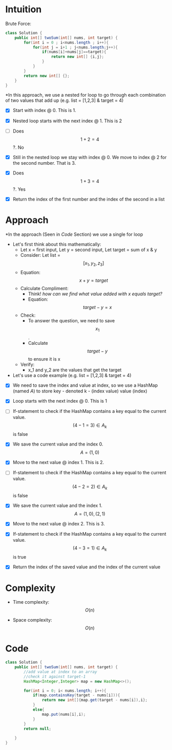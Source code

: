 # Intuition
Brute Force:
``` java []
class Solution {
    public int[] twoSum(int[] nums, int target) {
        for(int i = 0 ; i<nums.length ; i++){
            for(int j = i+1 ; j<nums.length;j++){
                if(nums[i]+nums[j]==target){
                    return new int[] {i,j};
                }
            }
        }
        return new int[] {};
    }
}
```
*In this approach, we use a nested for loop to go through each combination of two values that add up 
(e.g. list = [1,2,3] & target = 4)
- [x] Start with index @ 0. This is 1.
- [x] Nested loop starts with the next index @ 1. This is 2
- [ ] Does $$1 +2 = 4$$?. No
- [x] Still in the nested loop we stay with index @ 0. We move to index @ 2 for the second number. That is 3.
- [x] Does $$1 +3 = 4$$?. Yes
- [x] Return the index of the first number and the index of the second in a list


# Approach
*In the approach (Seen in _Code_ Section) we use a single for loop
- Let's first think about this mathematically:
    -  Let x = first input, Let y = second input, Let target = sum of x & y
    -  Consider: Let list = $$[x_1,y_2,z_3]$$
    -  Equation: $$x + y = target$$
    -  Calculate Compliment:
        - Think! _how can we find what value added with x equals target?_
        - Equation: $$target - y = x$$
    - Check:
        - To answer the question, we need to save $$x_1$$.
        - Calculate $$target - y$$ to ensure it is x
    - Verify:
        -  x_1 and y_2 are the values that get the target   
- Let's use a code example
(e.g. list = [1,2,3] & target = 4)
- [x] We need to save the index and value at index, so we use a HashMap (named _A_) to store key - denoted k - (index value) value (index)
- [x] Loop starts with the next index @ 0. This is 1
- [ ] If-statement to check if the HashMap contains a key equal to the current value. $$ (4-1 = 3) ∈ A_k $$ is false
- [x] We save the current value and the index 0. $$ A = {(1,0)} $$
- [x] Move to the next value @ index 1. This is 2.
- [ ] If-statement to check if the HashMap contains a key equal to the current value.  $$ (4-2 = 2) ∈ A_k $$ is false
- [x] We save the current value and the index 1. $$ A = {(1,0), (2,1)} $$
- [x] Move to the next value @ index 2. This is 3.
- [x] If-statement to check if the HashMap contains a key equal to the current value.  $$ (4-3 = 1) ∈ A_k $$ is true
- [x] Return the index of the saved value and the index of the current value


# Complexity
- Time complexity:
$$O(n)$$

- Space complexity:
$$O(n)$$ 

# Code
```java []
class Solution {
    public int[] twoSum(int[] nums, int target) {
        //add value at index to an array
        //check it against target-1
        HashMap<Integer,Integer> map = new HashMap<>();

        for(int i = 0; i< nums.length; i++){
            if(map.containsKey(target - nums[i])){
                return new int[]{map.get(target - nums[i]),i};
            }
            else{
                map.put(nums[i],i);
            }
        }
        return null;
        
    }
}
```

